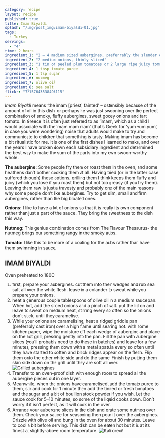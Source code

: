 ```yaml
---
category: recipe
layout: recipe
published: true
title: Imam Biyaldi
splash: "/img/post_img/imam-biyaldi-01.jpg"
tags: 
  - Turkey
servings: 
  - "4"
time: 2 hours
ingredient_1: "2 – 4 medium sized aubergines, preferrably the slender ones, cut into quarters or sixths length-wise"
ingredient_2: "2 medium onions, thinly sliced"
ingredient_3: "1 tin of peeled plum tomatoes or 2 large ripe juicy tomatoes, chopped"
ingredient_4: 1 tbsp tomato puree
ingredient_5: 1 tsp sugar
ingredient_6: nutmeg
ingredient_7: olive oil
ingredient_8: sea salt
flickr: "72157643538496115"
---
```


*Imam Biyaldi* means ‘the imam [priest] fainted’ – ostensibly because of the amount of oil in this dish, or perhaps he was just swooning over the perfect combination of smoky, fluffy aubergines, sweet gooey onions and tart tomato. In Greece it is often just referred to as ‘imam’, which as a child I would associate with the ‘mam mam mam’ (that’s Greek for ‘yum yum yum’, in case you were wondering) noise that adults would make to try and communicate to children that something is tasty. Making imam has become a bit ritualistic for me. It is one of the first dishes I learned to make, and over the years I have broken down each subsidiary ingredient and determined the best way to make the sum of the parts into my own swoon-worthy whole.

**The aubergine:** Some people fry them or roast them in the oven, and some heathens don’t bother cooking them at all. Having tried (or in the latter case suffered through) these options, grilling them I think keeps them fluffy and juicy (which you lose if you roast them) but not too greasy (if you fry them). Leaving them raw is just a travesty and probably one of the main reasons why some people don’t like aubergines. Try to get slim, small and firm aubergines, rather than the big bloated ones.

**Onions:** I like to have a lot of onions so that it is really its own component rather than just a part of the sauce. They bring the sweetness to the dish this way.

**Nutmeg:** This genius combination comes from The Flavour Thesaurus- the nutmeg brings out something tangy in the smoky aubs.

**Tomato:** I like this to be more of a coating for the aubs rather than have them swimming in sauce.

## IMAM BIYALDI

Oven preheated to 180C.

1. first, prepare your aubergines. cut them into their wedges and rub sea salt all over the white flesh. leave in a colander to sweat while you prepare your onions.
2. heat a generous couple tablespoons of olive oil in a medium saucepan. When hot, add the sliced onions and a pinch of salt. put the lid on and leave to sweat on medium heat, stirring every so often so the onions don’t stick, until they caramelise.
3. While your onions are caramelising, heat a ridged griddle pan (preferably cast iron) over a high flame until searing hot. with some kitchen paper, wipe the moisture off each wedge of aubergine and place on the hot grill, pressing gently into the pan. Fill the pan with aubergine slices (you’ll probably need to do these in batches) and leave for a few minutes, pressing them down with a metal spatula every so often until they have started to soften and black ridges appear on the flesh. Flip them onto the other white side and do the same. Finish by putting them skin side down on the grill until they are soft all over. ![Grilled aubergines](/https://farm4.staticflickr.com/3078/13089227173_83187ca8e1_z_d.jpg)
4. Transfer to an oven-proof dish with enough room to spread all the aubergine pieces out in one layer.
5. Meanwhile, when the onions have caramelised, add the tomato puree to them, stir and cook for 1 minute then add the tinned or fresh tomatoes and the sugar and a bit of boullion stock powder if you wish. Let the sauce cook for 5–10 minutes, so some of the liquid cooks down. Don’t worry if it isn’t perfect, as it will cook in the oven.
6. Arrange your aubergine slices in the dish and grate some nutmeg over them. Check your sauce for seasoning then pour it over the aubergines. Drizzle with olive oil and bung in the oven for about 30 minutes. Leave to cool a bit before serving. This dish can be eaten hot but it is at its finest at slightly-above room temperature.
![Kali orexi!](/https://farm3.staticflickr.com/2412/13089098825_146b4e033d_z_d.jpg)